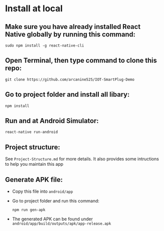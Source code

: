# Install at local
## Make sure you have already installed React Native globally by running this command:

`sudo npm install -g react-native-cli`

## Open Terminal, then type command to clone this repo:  

`git clone https://github.com/arcanine525/IOT-SmartPlug-Demo` 

## Go to project folder and install all libary:

`npm install `

## Run and at Android Simulator:

`react-native run-android`

## Project structure:

See `Project-Structure.md` for more details. It also provides some intructions to help you maintain this app

## Generate APK file: 
* Copy this file into `android/app`
* Go to project folder and run this command:

    `npm run gen-apk`
* The generated APK can be found under `android/app/build/outputs/apk/app-release.apk`

